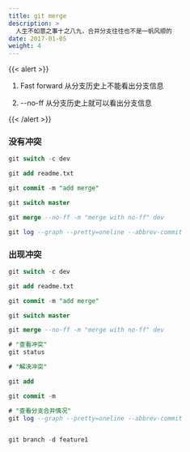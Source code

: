 ```yaml
---
title: git merge
description: >
  人生不如意之事十之八九，合并分支往往也不是一帆风顺的
date: 2017-01-05
weight: 4
---
```


{{< alert >}}

1. Fast forward 从分支历史上不能看出分支信息

2. --no-ff 从分支历史上就可以看出分支信息

{{< /alert >}}



### 没有冲突
```sql
git switch -c dev

git add readme.txt

git commit -m "add merge"

git switch master

git merge --no-ff -m "merge with no-ff" dev

git log --graph --pretty=oneline --abbrev-commit


```

### 出现冲突
```sql
git switch -c dev

git add readme.txt

git commit -m "add merge"

git switch master

git merge --no-ff -m "merge with no-ff" dev

# "查看冲突"
git status

# "解决冲突"

git add

git commit -m

# "查看分支合并情况"
git log --graph --pretty=oneline --abbrev-commit


git branch -d feature1

```
